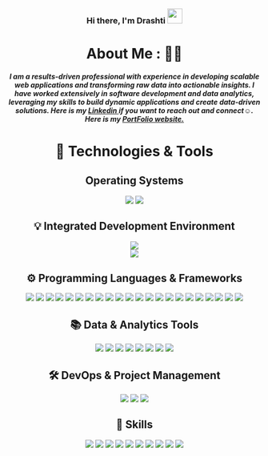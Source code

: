 <div align='center'>  
  
   ### Hi there, I'm Drashti <img src="https://raw.githubusercontent.com/MartinHeinz/MartinHeinz/master/wave.gif" width="30px">
  
  # About Me : 👨‍💻
  ##### I am a results-driven professional with experience in developing scalable web applications and transforming raw data into actionable insights. I have worked extensively in **software development** and **data analytics**, leveraging my skills to build dynamic applications and create data-driven solutions. Here is my <a href="https://www.linkedin.com/in/drashti-bhavsar-01/"> Linkedin </a> if you want to reach out and connect☺️. Here is my <a href="https://drashti199801.github.io/My-Portfolio/"> PortFolio website. </a>
  

  
# 🔧 Technologies & Tools
<p>
  
  ## Operating Systems  
  ![](https://img.shields.io/badge/OS-Linux-informational?style=flat&logo=linux&logoColor=white&color=blue)
  ![](https://img.shields.io/badge/OS-Windows-informational?style=flat&logo=windows&logoColor=white&color=blue)

</p>

</p>

<p>

## 💡 Integrated Development Environment  
![](https://img.shields.io/badge/Editor-Visual_Studio_Code-informational?style=flat&logo=Visual-Studio-Code&logoColor=white&color=blue)  
![](https://img.shields.io/badge/Editor-PyCharm-informational?style=flat&logo=pycharm&logoColor=white&color=blue)

</p>

<p>

## ⚙️ Programming Languages & Frameworks
  ![](https://img.shields.io/badge/Python-informational?style=flat&logo=python&logoColor=white&color=blueviolet)
  ![](https://img.shields.io/badge/JavaScript-informational?style=flat&logo=javascript&logoColor=white&color=blueviolet)
  ![](https://img.shields.io/badge/TypeScript-informational?style=flat&logo=typescript&logoColor=white&color=blueviolet)
  ![](https://img.shields.io/badge/React-informational?style=flat&logo=react&logoColor=white&color=blueviolet)
  ![](https://img.shields.io/badge/Bash-informational?style=flat&logo=gnu-bash&logoColor=white&color=blueviolet)
  ![](https://img.shields.io/badge/SQL-informational?style=flat&logo=MySQL&logoColor=white&color=blueviolet)
  ![](https://img.shields.io/badge/HTML5-informational?style=flat&logo=HTML5&logoColor=white&color=blueviolet)
  ![](https://img.shields.io/badge/CSS3-informational?style=flat&logo=CSS3&logoColor=white&color=blueviolet)
  ![](https://img.shields.io/badge/Tableau-informational?style=flat&logo=Tableau&logoColor=white&color=blueviolet)
  ![](https://img.shields.io/badge/Power_BI-informational?style=flat&logo=Power-BI&logoColor=white&color=blueviolet)
  ![](https://img.shields.io/badge/Git-informational?style=flat&logo=Git&logoColor=white&color=blueviolet)
  ![](https://img.shields.io/badge/GitHub-informational?style=flat&logo=GitHub&logoColor=white&color=blueviolet)
  ![](https://img.shields.io/badge/Node.js-informational?style=flat&logo=Node.js&logoColor=white&color=blueviolet)
  ![](https://img.shields.io/badge/MongoDB-informational?style=flat&logo=MongoDB&logoColor=white&color=blueviolet)
  ![](https://img.shields.io/badge/RESTful_API-informational?style=flat&logoColor=white&color=blueviolet)
  ![](https://img.shields.io/badge/Bootstrap-informational?style=flat&logo=Bootstrap&logoColor=white&color=blueviolet)
  ![](https://img.shields.io/badge/GitHub-informational?style=flat&logo=GitHub&logoColor=white&color=blueviolet)
  ![](https://img.shields.io/badge/Next.js-informational?style=flat&logo=Next.js&logoColor=white&color=blueviolet)
  ![](https://img.shields.io/badge/Jira_Software-informational?style=flat&logo=Jira-Software&logoColor=white&color=blueviolet)
  ![](https://img.shields.io/badge/NPM-informational?style=flat&logo=NPM&logoColor=white&color=blueviolet)
  ![](https://img.shields.io/badge/Jira_Software-informational?style=flat&logo=Jira-Software&logoColor=white&color=blueviolet)
  ![](https://img.shields.io/badge/Express.js-informational?style=flat&logoColor=white&color=blueviolet)

</p>

<p>

## 📚 Data & Analytics Tools
![](https://img.shields.io/badge/SQL_Server-informational?style=flat&logoColor=white&color=blueviolet)
![](https://img.shields.io/badge/Excel-informational?style=flat&logoColor=white&color=blueviolet)
![](https://img.shields.io/badge/Pandas-informational?style=flat&logoColor=white&color=blueviolet)
![](https://img.shields.io/badge/NumPy-informational?style=flat&logoColor=white&color=blueviolet)
![](https://img.shields.io/badge/Matplotlib-informational?style=flat&logoColor=white&color=blueviolet)
![](https://img.shields.io/badge/Power_Query-informational?style=flat&logoColor=white&color=blueviolet)
![](https://img.shields.io/badge/Power_BI-informational?style=flat&logoColor=white&color=blueviolet)
![](https://img.shields.io/badge/Tableau-informational?style=flat&logoColor=white&color=blueviolet)

</p>

## 🛠️ DevOps & Project Management 

![](https://img.shields.io/badge/Jira_Software-informational?style=flat&logo=jira&logoColor=white&color=blueviolet)
![](https://img.shields.io/badge/GitHub_Actions-informational?style=flat&logo=github-actions&logoColor=white&color=blueviolet)
![](https://img.shields.io/badge/Agile_Methodology-informational?style=flat&logo=scrum&logoColor=white&color=blueviolet)

</p>

<p>

## 🧠 Skills  
![](https://img.shields.io/badge/Jira_Software-informational?style=flat&logoColor=white&color=blueviolet) 
![](https://img.shields.io/badge/GitHub_Actions-informational?style=flat&logoColor=white&color=blueviolet) 
![](https://img.shields.io/badge/Agile_Methodology-informational?style=flat&logoColor=white&color=blueviolet) 
![](https://img.shields.io/badge/Software_Development-informational?style=flat&logoColor=white&color=blue) 
![](https://img.shields.io/badge/Data_Analytics-informational?style=flat&logoColor=white&color=blue) 
![](https://img.shields.io/badge/Full_Stack_Development-informational?style=flat&logoColor=white&color=blue) 
![](https://img.shields.io/badge/ETL_Processes-informational?style=flat&logoColor=white&color=blue) 
![](https://img.shields.io/badge/Business_Intelligence-informational?style=flat&logoColor=white&color=blue) 
![](https://img.shields.io/badge/Project_Management-informational?style=flat&logoColor=white&color=blue) 
![](https://img.shields.io/badge/Version_Control-GitHub/Git-informational?style=flat&logoColor=white&color=blue)
</p>

</div>


 
  
<!--

**Drashti199801/drashti-bhavsar** is a ✨ _special_ ✨ repository because its `README.md` (this file) appears on your GitHub profile.

Here are some ideas to get you started:

- 🔭 I’m currently working on ...
- 🌱 I’m currently learning ...
- 👯 I’m looking to collaborate on ...
- 🤔 I’m looking for help with ...
- 💬 Ask me about ...
- 📫 How to reach me: ...
- 😄 Pronouns: ...
- ⚡ Fun fact: ...

-->
